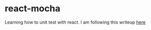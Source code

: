 # react-mocha
Learning how to unit test with react. I am following this writeup [here](http://www.bebetterdeveloper.com/coding/getting-started-react-mocha.html)
